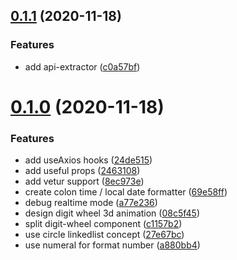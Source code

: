 ## [0.1.1](https://github.com/xiaoluoboding/vue-digit-wheel/compare/v0.1.0...v0.1.1) (2020-11-18)


### Features

* add api-extractor ([c0a57bf](https://github.com/xiaoluoboding/vue-digit-wheel/commit/c0a57bfe8461324e51b429ab229a6cc66385bdc0))



# [0.1.0](https://github.com/xiaoluoboding/vue-digit-wheel/compare/2463108900c614a110a815374a260eeff7224b86...v0.1.0) (2020-11-18)


### Features

* add useAxios hooks ([24de515](https://github.com/xiaoluoboding/vue-digit-wheel/commit/24de5159abfecfcbd2899f05243795de192daf1b))
* add useful props ([2463108](https://github.com/xiaoluoboding/vue-digit-wheel/commit/2463108900c614a110a815374a260eeff7224b86))
* add vetur support ([8ec973e](https://github.com/xiaoluoboding/vue-digit-wheel/commit/8ec973eecce7224b9e7003edbfc6f7e653edd016))
* create colon time / local date formatter ([69e58ff](https://github.com/xiaoluoboding/vue-digit-wheel/commit/69e58ffab121518ad7e5e89ff8e6604f923788ca))
* debug realtime mode ([a77e236](https://github.com/xiaoluoboding/vue-digit-wheel/commit/a77e23685cc0d5dfd7e800f6ae54d5fd0e6aa043))
* design digit wheel 3d animation ([08c5f45](https://github.com/xiaoluoboding/vue-digit-wheel/commit/08c5f45574c48c506d718f8c24bdcfa5679103e4))
* split digit-wheel component ([c1157b2](https://github.com/xiaoluoboding/vue-digit-wheel/commit/c1157b2a409cd19192e9eab633d9ccd0e3ce058d))
* use circle linkedlist concept ([27e67bc](https://github.com/xiaoluoboding/vue-digit-wheel/commit/27e67bc386cde0fc6c70c336e87428e9ef92a49f))
* use numeral for format number ([a880bb4](https://github.com/xiaoluoboding/vue-digit-wheel/commit/a880bb4ff81ae20a39b4d78b0db457fed11b6886))



